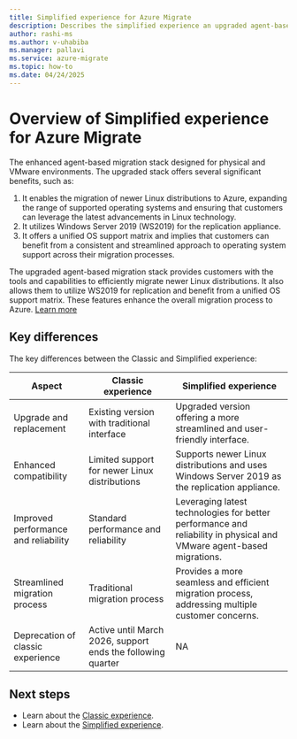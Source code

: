 ```yaml
---
title: Simplified experience for Azure Migrate
description: Describes the simplified experience an upgraded agent-based migration stack for physical and VMware environments
author: rashi-ms
ms.author: v-uhabiba
ms.manager: pallavi
ms.service: azure-migrate
ms.topic: how-to
ms.date: 04/24/2025
---
```


# Overview of Simplified experience for Azure Migrate

The enhanced agent-based migration stack designed for physical and VMware environments. The upgraded stack offers several significant benefits, such as:

1.  It enables the migration of newer Linux distributions to Azure, expanding the range of supported operating systems and ensuring that customers can leverage the latest advancements in Linux technology. 
1. It utilizes Windows Server 2019 (WS2019) for the replication appliance.
1. It offers a unified OS support matrix and implies that customers can benefit from a consistent and streamlined approach to operating system support across their migration processes.

The upgraded agent-based migration stack provides customers with the tools and capabilities to efficiently migrate newer Linux distributions. It also allows them to utilize WS2019 for replication and benefit from a unified OS support matrix. These features enhance the overall migration process to Azure. [Learn more](tutorial-migrate-physical-virtual-machines.md#simplified-experience)

## Key differences

The key differences between the Classic and Simplified experience:

| **Aspect** | **Classic experience** | **Simplified experience** |
| --- | --- | --- | 
| Upgrade and replacement | Existing version with traditional interface | Upgraded version offering a more streamlined and user-friendly interface.
| Enhanced compatibility | Limited support for newer Linux distributions | Supports newer Linux distributions and uses Windows Server 2019 as the replication appliance. |
| Improved performance and reliability | Standard performance and reliability | Leveraging latest technologies for better performance and reliability in physical and VMware agent-based migrations. |
|Streamlined migration process| Traditional migration process	 | Provides a more seamless and efficient migration process, addressing multiple customer concerns. |
| Deprecation of classic experience | Active until March 2026, support ends the following quarter | NA |

## Next steps

- Learn about the [Classic experience](tutorial-migrate-physical-virtual-machines.md).
- Learn about the [Simplified experience](tutorial-migrate-physical-virtual-machines.md#simplified-experience).